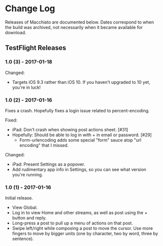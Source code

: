 # Change Log
Releases of Macchiato are documented below. Dates correspond to when the build
was archived, not necessarily when it became available for download.

## TestFlight Releases
### 1.0 (3) - 2017-01-18
Changed:

- Targets iOS 9.3 rather than iOS 10. If you haven't upgraded to 10 yet, you're in luck!


### 1.0 (2) - 2017-01-16
Fixes a crash. Hopefully fixes a login issue related to percent-encoding.

Fixed:

- iPad: Don't crash when showing post actions sheet. [#31]
- Hopefully: Should be able to log in with + in email or password. [#29]
    - Form-urlencoding adds some special "form" sauce atop "url encoding" that I missed.

Changed:

- iPad: Present Settings as a popover.
- Add rudimentary app info in Settings, so you can see what version you're running.


### 1.0 (1) - 2017-01-16
Initial release.

- View Global.
- Log in to view Home and other streams, as well as post using the + button and reply.
- Long-press a post to pull up a menu of actions on that post.
- Swipe left/right while composing a post to move the cursor. Use more fingers to move by bigger units (one by character, two by word, three by sentence).
